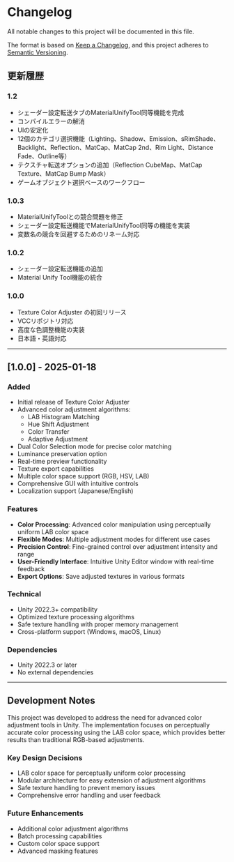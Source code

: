 # Changelog

All notable changes to this project will be documented in this file.

The format is based on [Keep a Changelog](https://keepachangelog.com/en/1.0.0/),
and this project adheres to [Semantic Versioning](https://semver.org/spec/v2.0.0.html).

## 更新履歴

### 1.2
- シェーダー設定転送タブのMaterialUnifyTool同等機能を完成
- コンパイルエラーの解消
- UIの安定化
- 12個のカテゴリ選択機能（Lighting、Shadow、Emission、sRimShade、Backlight、Reflection、MatCap、MatCap 2nd、Rim Light、Distance Fade、Outline等）
- テクスチャ転送オプションの追加（Reflection CubeMap、MatCap Texture、MatCap Bump Mask）
- ゲームオブジェクト選択ベースのワークフロー

### 1.0.3
- MaterialUnifyToolとの競合問題を修正
- シェーダー設定転送機能でMaterialUnifyTool同等の機能を実装
- 変数名の競合を回避するためのリネーム対応

### 1.0.2
- シェーダー設定転送機能の追加
- Material Unify Tool機能の統合

### 1.0.0
- Texture Color Adjuster の初回リリース
- VCCリポジトリ対応
- 高度な色調整機能の実装
- 日本語・英語対応

---

## [1.0.0] - 2025-01-18

### Added
- Initial release of Texture Color Adjuster
- Advanced color adjustment algorithms:
  - LAB Histogram Matching
  - Hue Shift Adjustment
  - Color Transfer
  - Adaptive Adjustment
- Dual Color Selection mode for precise color matching
- Luminance preservation option
- Real-time preview functionality
- Texture export capabilities
- Multiple color space support (RGB, HSV, LAB)
- Comprehensive GUI with intuitive controls
- Localization support (Japanese/English)

### Features
- **Color Processing**: Advanced color manipulation using perceptually uniform LAB color space
- **Flexible Modes**: Multiple adjustment modes for different use cases
- **Precision Control**: Fine-grained control over adjustment intensity and range
- **User-Friendly Interface**: Intuitive Unity Editor window with real-time feedback
- **Export Options**: Save adjusted textures in various formats

### Technical
- Unity 2022.3+ compatibility
- Optimized texture processing algorithms
- Safe texture handling with proper memory management
- Cross-platform support (Windows, macOS, Linux)

### Dependencies
- Unity 2022.3 or later
- No external dependencies

---

## Development Notes

This project was developed to address the need for advanced color adjustment tools in Unity. The implementation focuses on perceptually accurate color processing using the LAB color space, which provides better results than traditional RGB-based adjustments.

### Key Design Decisions
- LAB color space for perceptually uniform color processing
- Modular architecture for easy extension of adjustment algorithms
- Safe texture handling to prevent memory issues
- Comprehensive error handling and user feedback

### Future Enhancements
- Additional color adjustment algorithms
- Batch processing capabilities
- Custom color space support
- Advanced masking features
